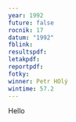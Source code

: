 ```yaml
---
year: 1992
future: false
rocnik: 17
datum: "1992"
fblink: 
resultspdf: 
letakpdf: 
reportpdf: 
fotky: 
winner: Petr HOlý
wintime: 57.2
---
```

Hello